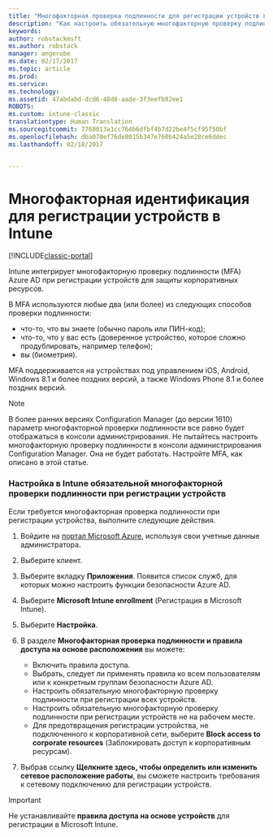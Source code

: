 ```yaml
---
title: "Многофакторная проверка подлинности для регистрации устройств в Intune | Документы Майкрософт"
description: "Как настроить обязательную многофакторную проверку подлинности в Azure AD для регистрации устройств."
keywords: 
author: robstackmsft
ms.author: robstack
manager: angerobe
ms.date: 02/17/2017
ms.topic: article
ms.prod: 
ms.service: 
ms.technology: 
ms.assetid: 47abdabd-dcd6-48d8-aade-3f3eefb92ee1
ROBOTS: 
ms.custom: intune-classic
translationtype: Human Translation
ms.sourcegitcommit: 7768013a1cc764b6dfbf4b7d22be4f5cf95f50bf
ms.openlocfilehash: dba070ef76de8015b347e760b424a5e28ce6ddec
ms.lasthandoff: 02/18/2017


---
```


# <a name="multi-factor-authentication-for-intune-device-enrollments"></a>Многофакторная идентификация для регистрации устройств в Intune

[!INCLUDE[classic-portal](../includes/classic-portal.md)]

Intune интегрирует многофакторную проверку подлинности (MFA) Azure AD при регистрации устройств для защиты корпоративных ресурсов.

В MFA используются любые два (или более) из следующих способов проверки подлинности: 

- что-то, что вы знаете (обычно пароль или ПИН-код);
- что-то, что у вас есть (доверенное устройство, которое сложно продублировать, например телефон);
- вы (биометрия).

MFA поддерживается на устройствах под управлением iOS, Android, Windows 8.1 и более поздних версий, а также Windows Phone 8.1 и более поздних версий.

> [!NOTE]
> В более ранних версиях Configuration Manager (до версии 1610) параметр многофакторной проверки подлинности все равно будет отображаться в консоли администрирования. Не пытайтесь настроить многофакторную проверку подлинности в консоли администрирования Configuration Manager. Она не будет работать. Настройте MFA, как описано в этой статье.

### <a name="configure-intune-to-require-multi-factor-authentication-at-device-enrollment"></a>Настройка в Intune обязательной многофакторной проверки подлинности при регистрации устройств
Если требуется многофакторная проверка подлинности при регистрации устройства, выполните следующие действия.

1. Войдите на [портал Microsoft Azure](https://manage.windowsazure.com), используя свои учетные данные администратора.
2. Выберите клиент.
2. Выберите вкладку **Приложения**. Появится список служб, для которых можно настроить функции безопасности Azure AD.
3. Выберите **Microsoft Intune enrollment** (Регистрация в Microsoft Intune).
4. Выберите **Настройка**. 
5. В разделе **Многофакторная проверка подлинности и правила доступа на основе расположения** вы можете:
    
    -  Включить правила доступа.
    -  Выбрать, следует ли применять правила ко всем пользователям или к конкретным группам безопасности Azure AD.
    -  Настроить обязательную многофакторную проверку подлинности при регистрации всех устройств.
    -  Настроить обязательную многофакторную проверку подлинности при регистрации устройств не на рабочем месте.
    -  Для предотвращения регистрации устройства, не подключенного к корпоративной сети, выберите **Block access to corporate resources** (Заблокировать доступ к корпоративным ресурсам). 
4. Выбрав ссылку **Щелкните здесь, чтобы определить или изменить сетевое расположение работы**, вы сможете настроить требования к сетевому подключению для регистрации устройств.

> [!IMPORTANT]
> 
> Не устанавливайте **правила доступа на основе устройств** для регистрации в Microsoft Intune.

